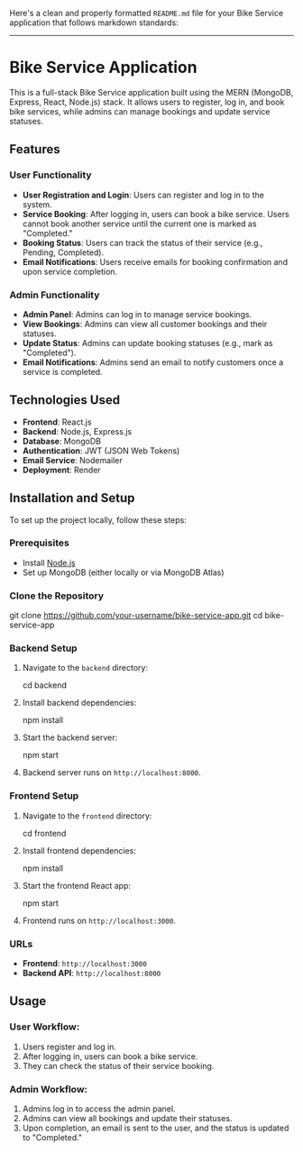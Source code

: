 Here's a clean and properly formatted `README.md` file for your Bike Service application that follows markdown standards:

---

# Bike Service Application

This is a full-stack Bike Service application built using the MERN (MongoDB, Express, React, Node.js) stack. It allows users to register, log in, and book bike services, while admins can manage bookings and update service statuses.

## Features

### User Functionality
- **User Registration and Login**: Users can register and log in to the system.
- **Service Booking**: After logging in, users can book a bike service. Users cannot book another service until the current one is marked as "Completed."
- **Booking Status**: Users can track the status of their service (e.g., Pending, Completed).
- **Email Notifications**: Users receive emails for booking confirmation and upon service completion.

### Admin Functionality
- **Admin Panel**: Admins can log in to manage service bookings.
- **View Bookings**: Admins can view all customer bookings and their statuses.
- **Update Status**: Admins can update booking statuses (e.g., mark as "Completed").
- **Email Notifications**: Admins send an email to notify customers once a service is completed.

## Technologies Used

- **Frontend**: React.js
- **Backend**: Node.js, Express.js
- **Database**: MongoDB
- **Authentication**: JWT (JSON Web Tokens)
- **Email Service**: Nodemailer
- **Deployment**: Render

## Installation and Setup

To set up the project locally, follow these steps:

### Prerequisites
- Install [Node.js](https://nodejs.org)
- Set up MongoDB (either locally or via MongoDB Atlas)

### Clone the Repository

git clone https://github.com/your-username/bike-service-app.git
cd bike-service-app


### Backend Setup

1. Navigate to the `backend` directory:
   
   cd backend
   

2. Install backend dependencies:
   
   npm install
   

3. Start the backend server:
   
   npm start
   

4. Backend server runs on `http://localhost:8000`.

### Frontend Setup

1. Navigate to the `frontend` directory:
   
   cd frontend
   

2. Install frontend dependencies:
   
   npm install
   

3. Start the frontend React app:

   npm start
   

4. Frontend runs on `http://localhost:3000`.

### URLs

- **Frontend**: `http://localhost:3000`
- **Backend API**: `http://localhost:8000`

## Usage

### User Workflow:
1. Users register and log in.
2. After logging in, users can book a bike service.
3. They can check the status of their service booking.

### Admin Workflow:
1. Admins log in to access the admin panel.
2. Admins can view all bookings and update their statuses.
3. Upon completion, an email is sent to the user, and the status is updated to "Completed."


